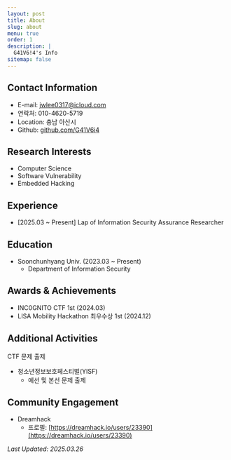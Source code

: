 ```yaml
---
layout: post
title: About
slug: about
menu: true
order: 1
description: |
  G41V6!4's Info
sitemap: false
---
```

## Contact Information

- E-mail: [jwlee0317@icloud.com](mailto:jwlee0317@icloud.com)
- 연락처: 010-4620-5719
- Location: 충남 아산시
- Github: [github.com/G41V6i4](http://github.com/G41V6i4)

## Research Interests

- Computer Science
- Software Vulnerability
- Embedded Hacking

## Experience

- [2025.03 ~ Present] Lap of Information Security Assurance Researcher

## Education

- Soonchunhyang Univ. (2023.03 ~ Present)
    - Department of Information Security

## Awards & Achievements

- INC0GNITO CTF 1st (2024.03)
- LISA Mobility Hackathon 최우수상 1st (2024.12)

## Additional Activities

CTF 문제 출제

- 청소년정보보호페스티벌(YISF)
    - 예선 및 본선 문제 출제

## Community Engagement

- Dreamhack
    - 프로필: [https://dreamhack.io/users/23390](https://dreamhack.io/users/23390)

_Last Updated: 2025.03.26_
